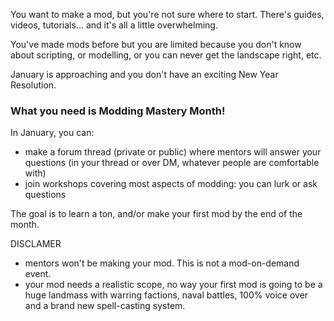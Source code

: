 You want to make a mod, but you're not sure where to start. There's guides, videos, tutorials... and it's all a little overwhelming. 

You've made mods before but you are limited because you don't know about scripting, or modelling,  or you can never get the landscape right, etc. 

January is approaching and you don't have an exciting New Year Resolution.

### What you need is **Modding Mastery Month**!

In January, you can:

- make a forum thread (private or public) where mentors will answer your questions (in your thread or over DM, whatever people are comfortable with)
- join workshops covering most aspects of modding: you can lurk or ask questions

The goal is to learn a ton, and/or make your first mod by the end of the month.

DISCLAMER
- mentors won't be making your mod. This is not a mod-on-demand event.
- your mod needs a realistic scope, no way your first mod is going to be a huge landmass with warring factions, naval battles, 100% voice over and a brand new spell-casting system.